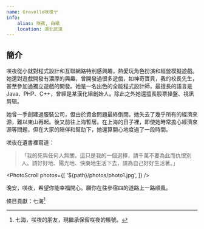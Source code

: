 ```yaml
---
name: Gravelle咲夜ヤ
info:
    alias: 咲夜, 白紙
    location: 湖北武漢
---
```


## 簡介

咲夜從小就對程式設計和互聯網路特別感興趣，熱愛玩角色扮演和經營模擬遊戲。她還對遊戲開發有濃厚的興趣，曾開發過很多遊戲，如神奇寶貝，我的校長先生，甚至參加過獨立遊戲的開發。她是一名出色的全能程式設計師，最擅長的語言是Java、PHP、C++，曾經是某漢化組創始人。除此之外她還擅長股票操盤、視訊剪辑。

她曾一手創建過服裝公司，但由於資金問題最終倒閉。她失去了幾乎所有的經濟來源，難以東山再起。後又前往上海暫居。在上海的日子裡，即使她時常擔心經濟來源等問題，但在大家的陪伴和幫助下，她還算開心地度過了一段時間。

咲夜在遺書裡寫道：
>「我的死與任何人無關，這只是我的一個選擇，請千萬不要為此而仇恨別人。請好好地、陽光地、快樂地生活下去，請為自己好好生活著。」

<PhotoScroll photos={[
    '${path}/photos/photo1.jpg',
]} />

晚安，咲夜，希望你能幸福開心。願你在往參宿四的道路上一路順風。

條目貢獻：七海[^1]

[^1]: 七海，咲夜的朋友，現繼承保留咲夜的賬號。
